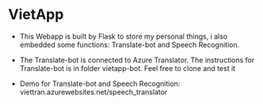 
# VietApp 

- This Webapp is built by Flask to store my personal things, i also embedded some functions: Translate-bot and Speech Recognition.

- The Translate-bot is connected to Azure Translator. The instructions for Translate-bot is in folder vietapp-bot. Feel free to clone and test it 

- Demo for Translate-bot and Speech Recognition: viettran.azurewebsites.net/speech_translator